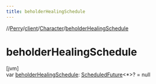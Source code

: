 ```yaml
---
title: beholderHealingSchedule
---
```

//[Perry](../../../index.html)/[client](../index.html)/[Character](index.html)/[beholderHealingSchedule](beholder-healing-schedule.html)



# beholderHealingSchedule



[jvm]\
var [beholderHealingSchedule](beholder-healing-schedule.html): [ScheduledFuture](https://docs.oracle.com/javase/8/docs/api/java/util/concurrent/ScheduledFuture.html)<*>? = null




